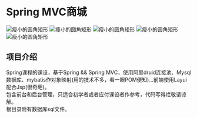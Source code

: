 # Spring MVC商城
![瘦小的圆角矩形](https://img.shields.io/badge/language-Java-brightgreen.svg?style=plastic)  ![瘦小的圆角矩形](https://img.shields.io/badge/5.2.4.RELEASE-Spring-green.svg?style=plastic)  ![瘦小的圆角矩形](https://img.shields.io/badge/1.1.10-druid-blue.svg?style=plastic)  ![瘦小的圆角矩形](https://img.shields.io/badge/3.4.6-mybatis-red.svg?style=plastic)  ![瘦小的圆角矩形](https://img.shields.io/badge/5.7-Mysql-yellow.svg?style=plastic)
## 项目介绍
Spring课程的课设，基于Spring && Spring MVC，使用阿里druid连接池、Mysql数据库、mybatis作对象映射(用的技术不多，看一眼POM便知)...前端使用Layui配合Jsp(很奇葩)。  
包含前台和后台管理，只适合初学者或者应付课设者作参考，代码写得烂敬请谅解。  
根目录附有数据库sql文件。  
